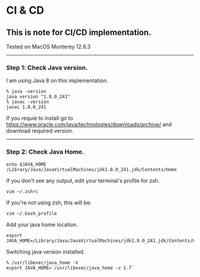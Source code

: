 # CI & CD
## This is note for CI/CD implementation.

Tested on MacOS Monterey 12.6.3

---

### Step 1: Check Java version. 
I am using Java 8 on this implementation. 

```shell
% java -version
java version "1.8.0_241"
% javac -version
javac 1.8.0_241
```

If you requie to install go to https://www.oracle.com/java/technologies/downloads/archive/ and download required version.

---

### Step 2: Check Java Home.

```shell
echo $JAVA_HOME
/Library/Java/JavaVirtualMachines/jdk1.8.0_241.jdk/Contents/Home
```

If you don't see any output, edit your terminal's profile for zsh.
```shell
vim ~/.zshrc
```
If you're not using zsh, this will be:
```shell
vim ~/.bash_profile
```

Add your java home location.
```shell
export JAVA_HOME=/Library/Java/JavaVirtualMachines/jdk1.8.0_241.jdk/Contents/Home
```

Switching java version installed.
```shell
% /usr/libexec/java_home -V
export JAVA_HOME=`/usr/libexec/java_home -v 1.7`
```
